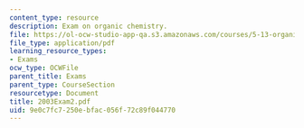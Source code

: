 ```yaml
---
content_type: resource
description: Exam on organic chemistry.
file: https://ol-ocw-studio-app-qa.s3.amazonaws.com/courses/5-13-organic-chemistry-ii-fall-2003/9e0c7fc7250ebfac056f72c89f044770_2003Exam2.pdf
file_type: application/pdf
learning_resource_types:
- Exams
ocw_type: OCWFile
parent_title: Exams
parent_type: CourseSection
resourcetype: Document
title: 2003Exam2.pdf
uid: 9e0c7fc7-250e-bfac-056f-72c89f044770
---
```

